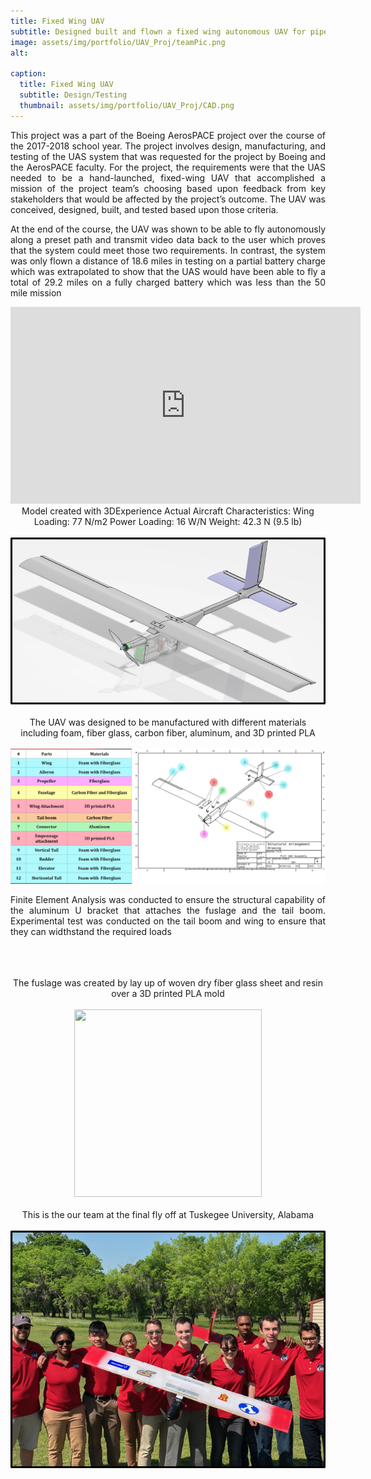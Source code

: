 ```yaml
---
title: Fixed Wing UAV
subtitle: Designed built and flown a fixed wing autonomous UAV for pipeline inspection mission. Purdue University, Tuskegee University, Brigham Young University
image: assets/img/portfolio/UAV_Proj/teamPic.png
alt: 

caption:
  title: Fixed Wing UAV
  subtitle: Design/Testing
  thumbnail: assets/img/portfolio/UAV_Proj/CAD.png
---
```

<p style="text-align:justify">
This project was a part of the Boeing AerosPACE project over the course of the 2017-2018 school year. The project involves design, manufacturing, and testing of the UAS system that was requested for the project by Boeing and the AerosPACE faculty. For the project, the requirements were that the UAS needed to be a hand-launched, fixed-wing UAV that accomplished a mission of the project team’s choosing based upon feedback from key stakeholders that would be affected by the project’s outcome. The UAV was conceived, designed, built, and tested based upon those criteria.
<br>
<p style="text-align:justify">
At the end of the course, the UAV was shown to be able to fly autonomously along a preset path and transmit video data back to the user which proves that the system could meet those two requirements. In contrast, the system was only flown a distance of 18.6 miles in testing on a partial battery charge which was extrapolated to show that the UAS would have been able to fly a total of 29.2 miles on a fully charged battery which was less than the 50 mile mission 
<br>

<html>
<body>
<p style="text-align:center">
<iframe width="560" height="315" src="https://www.youtube.com/embed/513bhvRdEW0" title="YouTube video player" frameborder="0" allow="accelerometer; autoplay; clipboard-write; encrypted-media; gyroscope; picture-in-picture; web-share" allowfullscreen></iframe>
<html>
<body>

<br>
Model created with 3DExperience
Actual Aircraft Characteristics:
Wing Loading: 77 N/m2
Power Loading: 16 W/N
Weight: 42.3 N (9.5 lb)
<br>
<br>
<img class="img-fluid" src="assets/img/portfolio/UAV_Proj/CAD.png" alt="" >
<br>
<br>
The UAV was designed to be manufactured with different materials including foam, fiber glass, carbon fiber, aluminum, and 3D printed PLA
<br>
<br>
<img class="img-fluid" src="assets/img/portfolio/UAV_Proj/Components.png" alt="">
<br>
<p style="text-align:justify">
Finite Element Analysis was conducted to ensure the structural capability of the aluminum U bracket that attaches the fuslage and the tail boom. Experimental test was conducted on the tail boom and wing to ensure that they can widthstand the required loads
<br>  
<br>  
<img class="img-fluid" src="assets/img/portfolio/UAV_Proj/structuretest.png" alt="">
<br>  
<br> 
<p style="text-align:center">
The fuslage was created by lay up of woven dry fiber glass sheet and resin over a 3D printed PLA mold
<br>  
<br> 
<img class="img-fluid" src="assets/img/portfolio/UAV_Proj/fuslage.png" alt="" width="300px" height="300px">
<br>  <br> 
This is the our team at the final fly off at Tuskegee University, Alabama
<br>  <br> 
<img class="img-fluid" src="assets/img/portfolio/UAV_Proj/teamPic.png" alt="">
<br>  
<br> 


